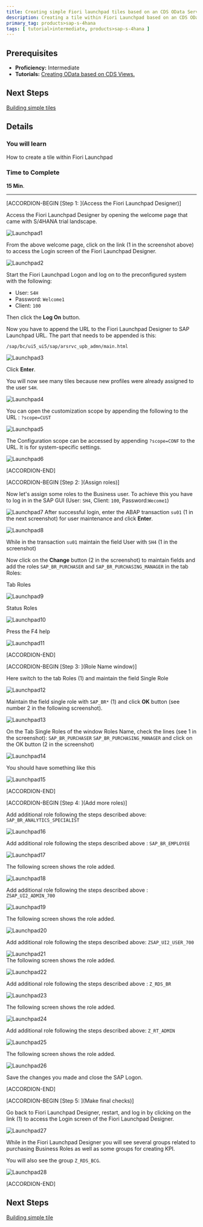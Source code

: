```yaml
---
title: Creating simple Fiori launchpad tiles based on an CDS OData Service
description: Creating a tile within Fiori Launchpad based on an CDS OData Service
primary_tag: products>sap-s-4hana
tags: [ tutorial>intermediate, products>sap-s-4hana ]
---
```

## Prerequisites  
 - **Proficiency:** Intermediate
 - **Tutorials:** [Creating OData based on CDS Views. ](http://sap.com/developer/tutorials/s4hana-cds-creating-odata-service.html)

## Next Steps
 [Building simple tiles](http://sap.com/developer/tutorials/s4hana-cds-building-simple-tile.html)

## Details
### You will learn  
How to create a tile within Fiori Launchpad

### Time to Complete
**15 Min**.

---

[ACCORDION-BEGIN [Step 1: ](Access the Fiori Launchpad Designer)]

Access the Fiori Launchpad Designer by opening the welcome page that came with S/4HANA trial landscape.

![Launchpad1 ](Lauchnpad1png.png)

From the above welcome page, click on the link (1 in the screenshot above) to access the Login screen of the Fiori Launchpad Designer.

![Launchpad2](Lauchnpad2.png)

Start the Fiori Launchpad Logon and log on to the preconfigured system with the following:
- User:     `S4H`
- Password: `Welcome1`
- Client:   `100`

Then click the **Log On** button.

Now you have to append the URL to the Fiori Launchpad Designer to SAP Launchpad URL. The part that needs to be appended is this:

`/sap/bc/ui5_ui5/sap/arsrvc_upb_admn/main.html`

![Launchpad3](Lauchnpad3.png)

Click **Enter**.

You will now see many tiles because new profiles were already assigned to the user `S4H`.

![Launchpad4](LauchpadDesigner1.png)    

You can open the customization scope by appending  the following to the URL :
`?scope=CUST`


![Launchpad5](LauchpadDesignerCUSTscope.png)

The Configuration scope can be accessed by appending `?scope=CONF` to the URL. It is for system-specific settings.

![Launchpad6](LauchpadDesignerCONFscope.png)


[ACCORDION-END]

[ACCORDION-BEGIN [Step 2: ](Assign roles)]

Now let's assign some roles to the Business user. To achieve this you have to log in in the SAP GUI (User: `SH4`, Client: `100`, Password:`Wecome1`)

![Launchpad7](LauchpadDesignerRoleAssignt1.png)
After successful login, enter the ABAP transaction `su01` (1 in the next screenshot) for user maintenance and click **Enter**.

![Launchpad8](LauchpadDesignerRoleAssignt2.png)

While in the transaction `su01` maintain the field User with `SH4` (1 in the screenshot)

Now click on the **Change** button (2 in the screenshot) to maintain fields and add the roles `SAP_BR_PURCHASER` and `SAP_BR_PURCHASING_MANAGER` in the tab Roles:

Tab Roles

![Launchpad9](LauchpadDesignerRoleAssignt4.png)

Status Roles

![Launchpad10](LauchpadDesignerRoleAssignt5.png)

Press the F4 help

![Launchpad11](LauchpadDesignerRoleAssignt6.png)


[ACCORDION-END]

[ACCORDION-BEGIN [Step 3: ](Role Name window)]


Here switch to the tab Roles (1) and maintain the field Single Role

![Launchpad12](LauchpadDesignerRoleAssignt7.png)   

Maintain the field single role with `SAP_BR*` (1) and click  **OK** button (see number 2 in the following screenshot).   

![Launchpad13](LauchpadDesignerRoleAssignt8.png)

On the Tab Single Roles of the window Roles Name, check the lines (see 1 in the screenshot):
  `SAP_BR_PURCHASER`
  `SAP_BR_PURCHASING_MANAGER`
and click on the OK button (2 in the screenshot)

![Launchpad14](LauchpadDesignerRoleAssignt10.png)

You should have something like this

![Launchpad15](LauchpadDesignerRoleAssignt11.png)


[ACCORDION-END]

[ACCORDION-BEGIN [Step 4: ](Add more roles)]

Add additional role following the steps described above: `SAP_BR_ANALYTICS_SPECIALIST`

![Launchpad16](LauchpadDesignerRoleAssignt13.png)

Add additional role following the steps described above : `SAP_BR_EMPLOYEE`

![Launchpad17](LauchpadDesignerRoleAssignt14.png)

The following screen shows the role added.

![Launchpad18](LauchpadDesignerRoleAssignt15.png)

Add additional role following the steps described above : `ZSAP_UI2_ADMIN_700`

![Launchpad19](LauchpadDesignerRoleAssignt16.png)

The following screen shows the role added.


![Launchpad20](LauchpadDesignerRoleAssignt17.png)

Add additional role following the steps described above: `ZSAP_UI2_USER_700`

![Launchpad21](LauchpadDesignerRoleAssignt18.png)                                                                            
The following screen shows the role added.


![Launchpad22](LauchpadDesignerRoleAssignt19.png)

Add additional role following the steps described above : `Z_RDS_BR`

![Launchpad23](LauchpadDesignerRoleAssignt20.png)

The following screen shows the role added.

![Launchpad24](LauchpadDesignerRoleAssignt21.png)

Add additional role following the steps described above: `Z_RT_ADMIN`

![Launchpad25](LauchpadDesignerRoleAssignt22.png)  

The following screen shows the role added.

![Launchpad26](LauchpadDesignerRoleAssignt23.png)  

Save the changes you made and close the SAP Logon.



[ACCORDION-END]

[ACCORDION-BEGIN [Step 5: ](Make final checks)]

Go back to Fiori Launchpad  Designer, restart, and log in by clicking on the link (1) to access the Login screen of the Fiori Launchpad Designer.

![Launchpad27](Lauchnpad1png.png)

While in the Fiori Launchpad Designer you will see several groups related to purchasing Business Roles as well as some groups for creating KPI.

You will also see the group `Z_RDS_BCG`.

![Launchpad28](LauchpadDesignerRoleAssigntFinal.png)


[ACCORDION-END]


## Next Steps

[Building simple tile](http://go.sap.com/developer/tutorials/s4hana-cds-building-simple-tile.html)
